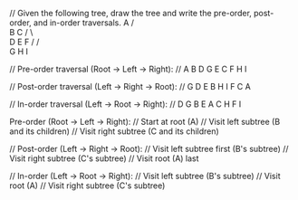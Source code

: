 // Given the following tree, draw the tree and write the pre-order, post-order, and in-order traversals.
         A
       /   \
      B     C
     / \     \
    D   E     F
   /         / \
  G         H   I


// Pre-order traversal (Root -> Left -> Right):
// A B D G E C F H I

// Post-order traversal (Left -> Right -> Root):
// G D E B H I F C A

// In-order traversal (Left -> Root -> Right):
// D G B E A C H F I

Pre-order (Root -> Left -> Right):
// Start at root (A)
// Visit left subtree (B and its children)
// Visit right subtree (C and its children)

// Post-order (Left -> Right -> Root):
// Visit left subtree first (B's subtree)
// Visit right subtree (C's subtree)
// Visit root (A) last

// In-order (Left -> Root -> Right):
// Visit left subtree (B's subtree)
// Visit root (A)
// Visit right subtree (C's subtree)

